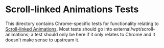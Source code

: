 # Scroll-linked Animations Tests

This directory contains Chrome-specific tests for functionality relating to
[Scroll-linked Animations](https://wicg.github.io/scroll-animations). Most tests
should go into external/wpt/scroll-animations; a test should only be here if it
only relates to Chrome and it doesn't make sense to upstream it.
